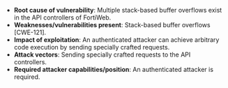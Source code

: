 - **Root cause of vulnerability**: Multiple stack-based buffer overflows exist in the API controllers of FortiWeb.
- **Weaknesses/vulnerabilities present**: Stack-based buffer overflows [CWE-121].
- **Impact of exploitation**: An authenticated attacker can achieve arbitrary code execution by sending specially crafted requests.
- **Attack vectors**: Sending specially crafted requests to the API controllers.
- **Required attacker capabilities/position**: An authenticated attacker is required.